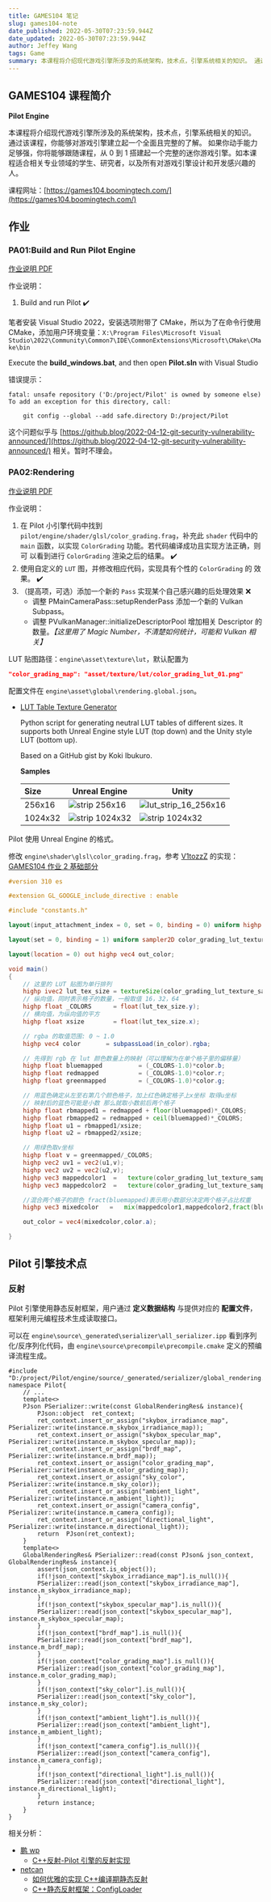 ```yaml
---
title: GAMES104 笔记
slug: games104-note
date_published: 2022-05-30T07:23:59.944Z
date_updated: 2022-05-30T07:23:59.944Z
author: Jeffey Wang
tags: Game
summary: 本课程将介绍现代游戏引擎所涉及的系统架构，技术点，引擎系统相关的知识。 通过该课程，你能够对游戏引擎建立起一个全面且完整的了解。 如果你动手能力足够强，你将能够跟随课程，从0到1搭建起一个完整的迷你游戏引擎。如本课程适合相关专业领域的学生、研究者，以及所有对游戏引擎设计和开发感兴趣的人。
---
```


<TOCInline toc={props.toc} />

## GAMES104 课程简介

**Pilot Engine**

本课程将介绍现代游戏引擎所涉及的系统架构，技术点，引擎系统相关的知识。 通过该课程，你能够对游戏引擎建立起一个全面且完整的了解。 如果你动手能力足够强，你将能够跟随课程，从 0 到 1 搭建起一个完整的迷你游戏引擎。如本课程适合相关专业领域的学生、研究者，以及所有对游戏引擎设计和开发感兴趣的人。

课程网址：[https://games104.boomingtech.com/](https://games104.boomingtech.com/)

## 作业

### PA01:Build and Run Pilot Engine

[作业说明 PDF](https://cdn.boomingtech.com/games104_static/upload/GAMES104_PA01.pdf)

作业说明：

1. Build and run Pilot ✔️

笔者安装 Visual Studio 2022，安装选项附带了 CMake，所以为了在命令行使用 CMake，添加用户环境变量：`X:\Program Files\Microsoft Visual Studio\2022\Community\Common7\IDE\CommonExtensions\Microsoft\CMake\CMake\bin`

Execute the **build_windows.bat**, and then open **Pilot.sln** with Visual Studio

错误提示：

```log
fatal: unsafe repository ('D:/project/Pilot' is owned by someone else)
To add an exception for this directory, call:

    git config --global --add safe.directory D:/project/Pilot
```

这个问题似乎与 [https://github.blog/2022-04-12-git-security-vulnerability-announced/](https://github.blog/2022-04-12-git-security-vulnerability-announced/) 相关。暂时不理会。

### PA02:Rendering

[作业说明 PDF](https://cdn.boomingtech.com/games104_static/upload/PA02%EF%BC%9ARendering%20.pdf)

作业说明：

1. 在 Pilot 小引擎代码中找到
   `pilot/engine/shader/glsl/color_grading.frag`，补充此 `shader` 代码中的
   `main` 函数，以实现 `ColorGrading` 功能。若代码编译成功且实现方法正确，则可
   以看到进行 `ColorGrading` 渲染之后的结果。 ✔️
1. 使用自定义的 `LUT` 图，并修改相应代码，实现具有个性的 `ColorGrading` 的
   效果。 ✔️
1. （提高项，可选）添加一个新的 `Pass` 实现某个自己感兴趣的后处理效果 ❌
   - 调整 PMainCameraPass::setupRenderPass 添加一个新的 Vulkan Subpass。
   - 调整 PVulkanManager::initializeDescriptorPool 增加相关 Descriptor 的数量。_【这里用了 Magic Number，不清楚如何统计，可能和 Vulkan 相关】_

LUT 贴图路径：`engine\asset\texture\lut`，默认配置为

```json
"color_grading_map": "asset/texture/lut/color_grading_lut_01.png"
```

配置文件在 `engine\asset\global\rendering.global.json`。

- [LUT Table Texture Generator](https://github.com/mortenblaa/lut-generator/)

  Python script for generating neutral LUT tables of different sizes. It supports both Unreal Engine style LUT (top down) and the Unity style LUT (bottom up).

  Based on a GitHub gist by Koki Ibukuro.

  **Samples**

  | Size    | Unreal Engine                                                                                                    | Unity                                                                                                                |
  | :------ | ---------------------------------------------------------------------------------------------------------------- | -------------------------------------------------------------------------------------------------------------------- |
  | 256x16  | ![strip 256x16](https://github.com/mortenblaa/lut-generator/raw/master/samples/unreal/lut_strip_16_256x16.png)   | ![lut_strip_16_256x16](https://github.com/mortenblaa/lut-generator/raw/master/samples/unity/lut_strip_16_256x16.png) |
  | 1024x32 | ![strip 1024x32](https://github.com/mortenblaa/lut-generator/raw/master/samples/unreal/lut_strip_32_1024x32.png) | ![strip 1024x32](https://github.com/mortenblaa/lut-generator/raw/master/samples/unity/lut_strip_32_1024x32.png)      |

Pilot 使用 Unreal Engine 的格式。

修改 `engine\shader\glsl\color_grading.frag`，参考 [V1tozzZ](https://www.zhihu.com/people/wang-jun-yang-5-82) 的实现：[GAMES104 作业 2 基础部分](https://zhuanlan.zhihu.com/p/508156645)

```glsl:color_grading.frag
#version 310 es

#extension GL_GOOGLE_include_directive : enable

#include "constants.h"

layout(input_attachment_index = 0, set = 0, binding = 0) uniform highp subpassInput in_color;

layout(set = 0, binding = 1) uniform sampler2D color_grading_lut_texture_sampler;

layout(location = 0) out highp vec4 out_color;

void main()
{
    // 这里的 LUT 贴图为单行排列
    highp ivec2 lut_tex_size = textureSize(color_grading_lut_texture_sampler, 0);
    // 纵向值，同时表示格子的数量，一般取值 16，32，64
    highp float _COLORS      = float(lut_tex_size.y);
    // 横向值，为纵向值的平方
    highp float xsize        = float(lut_tex_size.x);

    // rgba 的取值范围: 0 ~ 1.0
    highp vec4 color       = subpassLoad(in_color).rgba;

    // 先得到 rgb 在 lut 颜色数量上的映射（可以理解为在单个格子里的偏移量）
    highp float bluemapped          = (_COLORS-1.0)*color.b;
    highp float redmapped           = (_COLORS-1.0)*color.r;
    highp float greenmapped         = (_COLORS-1.0)*color.g;

    // 用蓝色确定从左至右第几个颜色格子，加上红色确定格子上x坐标 取得u坐标
    // 映射后的蓝色可能是小数 那么就取小数前后两个格子
    highp float rbmapped1 = redmapped + floor(bluemapped)*_COLORS;
    highp float rbmapped2 = redmapped + ceil(bluemapped)*_COLORS;
    highp float u1 = rbmapped1/xsize;
    highp float u2 = rbmapped2/xsize;

    // 用绿色取v坐标
    highp float v = greenmapped/_COLORS;
    highp vec2 uv1 = vec2(u1,v);
    highp vec2 uv2 = vec2(u2,v);
    highp vec3 mappedcolor1  =   texture(color_grading_lut_texture_sampler, uv1).xyz;
    highp vec3 mappedcolor2  =   texture(color_grading_lut_texture_sampler, uv2).xyz;

    //混合两个格子的颜色 fract(bluemapped)表示用小数部分决定两个格子占比权重
    highp vec3 mixedcolor   =   mix(mappedcolor1,mappedcolor2,fract(bluemapped));

    out_color = vec4(mixedcolor,color.a);

}
```

## Pilot 引擎技术点

### 反射

Pilot 引擎使用静态反射框架，用户通过 **定义数据结构** 与提供对应的 **配置文件**，框架利用元编程技术生成读取接口。

可以在 `engine\source\_generated\serializer\all_serializer.ipp` 看到序列化/反序列化代码，由 `engine\source\precompile\precompile.cmake` 定义的预编译流程生成。

```cpp:all_serializer.ipp {10, 29-31} showLineNumbers
#include "D:/project/Pilot/engine/source/_generated/serializer/global_rendering.serializer.gen.h"
namespace Pilot{
    // ...
    template<>
    PJson PSerializer::write(const GlobalRenderingRes& instance){
        PJson::object  ret_context;
        ret_context.insert_or_assign("skybox_irradiance_map", PSerializer::write(instance.m_skybox_irradiance_map));
        ret_context.insert_or_assign("skybox_specular_map", PSerializer::write(instance.m_skybox_specular_map));
        ret_context.insert_or_assign("brdf_map", PSerializer::write(instance.m_brdf_map));
        ret_context.insert_or_assign("color_grading_map", PSerializer::write(instance.m_color_grading_map));
        ret_context.insert_or_assign("sky_color", PSerializer::write(instance.m_sky_color));
        ret_context.insert_or_assign("ambient_light", PSerializer::write(instance.m_ambient_light));
        ret_context.insert_or_assign("camera_config", PSerializer::write(instance.m_camera_config));
        ret_context.insert_or_assign("directional_light", PSerializer::write(instance.m_directional_light));
        return  PJson(ret_context);
    }
    template<>
    GlobalRenderingRes& PSerializer::read(const PJson& json_context, GlobalRenderingRes& instance){
        assert(json_context.is_object());
        if(!json_context["skybox_irradiance_map"].is_null()){
        PSerializer::read(json_context["skybox_irradiance_map"], instance.m_skybox_irradiance_map);
        }
        if(!json_context["skybox_specular_map"].is_null()){
        PSerializer::read(json_context["skybox_specular_map"], instance.m_skybox_specular_map);
        }
        if(!json_context["brdf_map"].is_null()){
        PSerializer::read(json_context["brdf_map"], instance.m_brdf_map);
        }
        if(!json_context["color_grading_map"].is_null()){
        PSerializer::read(json_context["color_grading_map"], instance.m_color_grading_map);
        }
        if(!json_context["sky_color"].is_null()){
        PSerializer::read(json_context["sky_color"], instance.m_sky_color);
        }
        if(!json_context["ambient_light"].is_null()){
        PSerializer::read(json_context["ambient_light"], instance.m_ambient_light);
        }
        if(!json_context["camera_config"].is_null()){
        PSerializer::read(json_context["camera_config"], instance.m_camera_config);
        }
        if(!json_context["directional_light"].is_null()){
        PSerializer::read(json_context["directional_light"], instance.m_directional_light);
        }
        return instance;
    }
}
```

相关分析：

- [鹏 wp](https://www.zhihu.com/people/ban-tang-96-14)
  - [C++反射-Pilot 引擎的反射实现](https://zhuanlan.zhihu.com/p/502729373)
- [netcan](https://www.zhihu.com/people/netcan)
  - [如何优雅的实现 C++编译期静态反射
    ](https://zhuanlan.zhihu.com/p/165993590)
  - [C++静态反射框架：ConfigLoader](https://zhuanlan.zhihu.com/p/388454455)
